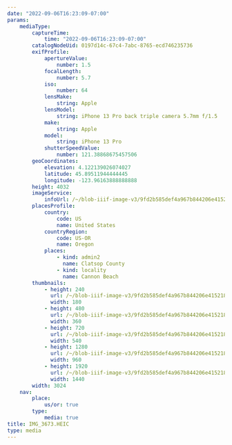```yaml
---
date: "2022-09-06T16:23:09-07:00"
params:
    mediaType:
        captureTime:
            time: "2022-09-06T16:23:09-07:00"
        catalogNodeUid: 0197d14c-67c4-7abc-8765-ecd746235736
        exifProfile:
            apertureValue:
                number: 1.5
            focalLength:
                number: 5.7
            iso:
                number: 64
            lensMake:
                string: Apple
            lensModel:
                string: iPhone 13 Pro back triple camera 5.7mm f/1.5
            make:
                string: Apple
            model:
                string: iPhone 13 Pro
            shutterSpeedValue:
                number: 121.38868675457506
        geoCoordinates:
            elevation: 4.122139026074027
            latitude: 45.89511944444445
            longitude: -123.96163888888888
        height: 4032
        imageService:
            infoUrl: /~/blob-iiif-image-v3/9fd2b585def4a967b844206e415218c17d5c10bed8d1e4c1b08b51dff750ad0b/info.json
        placesProfile:
            country:
                code: US
                name: United States
            countryRegion:
                code: US-OR
                name: Oregon
            places:
                - kind: admin2
                  name: Clatsop County
                - kind: locality
                  name: Cannon Beach
        thumbnails:
            - height: 240
              url: /~/blob-iiif-image-v3/9fd2b585def4a967b844206e415218c17d5c10bed8d1e4c1b08b51dff750ad0b/full/180%2C240/0/default.jpg
              width: 180
            - height: 480
              url: /~/blob-iiif-image-v3/9fd2b585def4a967b844206e415218c17d5c10bed8d1e4c1b08b51dff750ad0b/full/360%2C480/0/default.jpg
              width: 360
            - height: 720
              url: /~/blob-iiif-image-v3/9fd2b585def4a967b844206e415218c17d5c10bed8d1e4c1b08b51dff750ad0b/full/540%2C720/0/default.jpg
              width: 540
            - height: 1280
              url: /~/blob-iiif-image-v3/9fd2b585def4a967b844206e415218c17d5c10bed8d1e4c1b08b51dff750ad0b/full/960%2C1280/0/default.jpg
              width: 960
            - height: 1920
              url: /~/blob-iiif-image-v3/9fd2b585def4a967b844206e415218c17d5c10bed8d1e4c1b08b51dff750ad0b/full/1440%2C1920/0/default.jpg
              width: 1440
        width: 3024
    nav:
        place:
            us/or: true
        type:
            media: true
title: IMG_3673.HEIC
type: media
---
```

